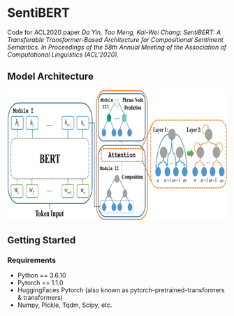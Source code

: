 # SentiBERT
Code for ACL2020 paper *Da Yin, Tao Meng, Kai-Wei Chang: SentiBERT: A Transferable Transformer-Based Architecture for Compositional Sentiment Semantics. In Proceedings of the 58th Annual Meeting of the Association of Computational Linguistics (ACL'2020)*.

## Model Architecture
<p align="center">
    <img src="model.png" height="300" />
</p> 

## Getting Started
### Requirements
* Python == 3.6.10
* Pytorch == 1.1.0
* HuggingFaces Pytorch (also known as pytorch-pretrained-transformers & transformers)
* Numpy, Pickle, Tqdm, Scipy, etc.

